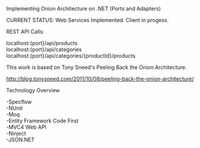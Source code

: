Implementing Onion Architecture on .NET (Ports and Adapters)

CURRENT STATUS: Web Services Implemented. Client in progess.

REST API Calls: 

localhost:{port}/api/products <br>
localhost:{port}/api/categories<br>
localhost:{port}/api/categories/{productId}/products<br>

This work is based on Tony Sneed's Peeling Back the Onion Architecture. 

http://blog.tonysneed.com/2011/10/08/peeling-back-the-onion-architecture/

Technology Overview<br>

-Specflow<br>
-NUnit<br>
-Moq<br>
-Entity Framework Code First<br>
-MVC4 Web API<br>
-Ninject<br>
-JSON.NET<br>
